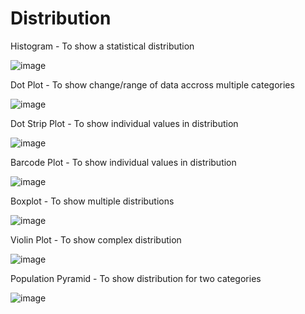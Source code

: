 # Distribution

 Histogram - To show a statistical distribution

 ![image](https://github.com/avatorl/Deneb-Vega-Templates/assets/59934292/bd106e7a-9149-4e76-87a6-f4f92676a2c3)

 Dot Plot - To show change/range of data accross multiple categories

 ![image](https://github.com/avatorl/Deneb-Vega-Templates/assets/59934292/24c1ff5d-9daa-44e8-a107-8edc11b2200d)

 Dot Strip Plot - To show individual values in distribution

 ![image](https://github.com/avatorl/Deneb-Vega-Templates/assets/59934292/800888fb-08ac-4b6b-b0a0-0ae3f4d888d6)

 Barcode Plot - To show individual values in distribution

 ![image](https://github.com/avatorl/Deneb-Vega-Templates/assets/59934292/c2b9e23d-fd91-4b7c-aba2-f071b6ad4556)

 Boxplot - To show multiple distributions

 ![image](https://github.com/avatorl/Deneb-Vega-Templates/assets/59934292/29515284-dea0-44a6-9709-f6d26bc6eed2)

 
Violin Plot - To show complex distribution

![image](https://github.com/avatorl/Deneb-Vega-Templates/assets/59934292/2da39005-f6ad-480a-af75-4c15ad08261a)

Population Pyramid - To show distribution for two categories

![image](https://github.com/avatorl/Deneb-Vega-Templates/assets/59934292/b733597d-eb2a-44f9-af89-40cd51b61f3e)






